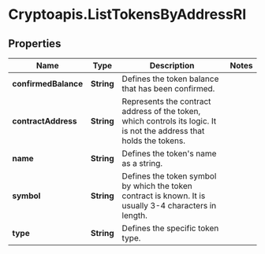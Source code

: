 # Cryptoapis.ListTokensByAddressRI

## Properties

Name | Type | Description | Notes
------------ | ------------- | ------------- | -------------
**confirmedBalance** | **String** | Defines the token balance that has been confirmed. | 
**contractAddress** | **String** | Represents the contract address of the token, which controls its logic. It is not the address that holds the tokens. | 
**name** | **String** | Defines the token&#39;s name as a string. | 
**symbol** | **String** | Defines the token symbol by which the token contract is known. It is usually 3-4 characters in length. | 
**type** | **String** | Defines the specific token type. | 


